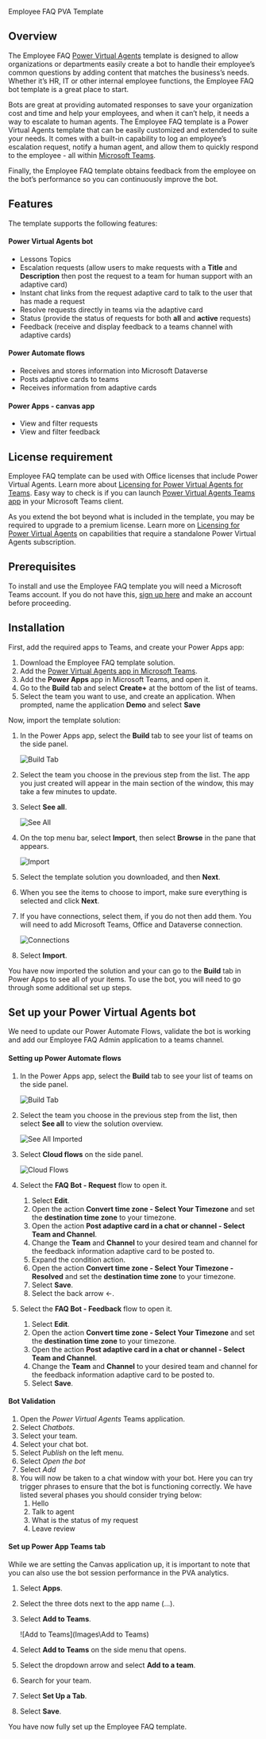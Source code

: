 Employee FAQ PVA Template

## Overview

The Employee FAQ [Power Virtual Agents](https://powervirtualagents.microsoft.com/) template is designed to allow organizations or departments easily create a bot to handle their employee’s common questions by adding content that matches the business’s needs. Whether it’s HR, IT or other internal employee functions, the Employee FAQ bot template is a great place to start. 

Bots are great at providing automated responses to save your organization cost and time and help your employees, and when it can’t help, it needs a way to escalate to human agents. The Employee FAQ template is a Power Virtual Agents template that can be easily customized and extended to suite your needs. It comes with a built-in capability to log an employee’s escalation request, notify a human agent, and allow them to quickly respond to the employee - all within [Microsoft Teams](https://www.microsoft.com/microsoft-teams/group-chat-software). 

Finally, the Employee FAQ template obtains feedback from the employee on the bot’s performance so you can continuously improve the bot.



## Features

The template supports the following features:



#### Power Virtual Agents bot

- Lessons Topics
- Escalation requests (allow users to make requests with a **Title** and **Description** then post the request to a team for human support with an adaptive card)
- Instant chat links from the request adaptive card to talk to the user that has made a request
- Resolve requests directly in teams via the adaptive card
- Status (provide the status of requests for both **all** and **active** requests)
- Feedback (receive and display feedback to a teams channel with adaptive cards)



#### Power Automate flows

- Receives and stores information into Microsoft Dataverse
- Posts adaptive cards to teams
- Receives information from adaptive cards



#### Power Apps - canvas app

- View and filter requests
- View and filter feedback



## License requirement

Employee FAQ template can be used with Office licenses that include Power Virtual Agents. Learn more about [Licensing for Power Virtual Agents for Teams]( https://docs.microsoft.com/power-virtual-agents/teams/requirements-licensing-teams). Easy way to check is if you can launch [Power Virtual Agents Teams app](https://aka.ms/PVAForTeams) in your Microsoft Teams client.

As you extend the bot beyond what is included in the template, you may be required to upgrade to a premium license. Learn more on [Licensing for Power Virtual Agents](https://docs.microsoft.com/power-virtual-agents/requirements-licensing-subscriptions) on capabilities that require a standalone Power Virtual Agents subscription.



## Prerequisites

To install and use the Employee FAQ template you will need a Microsoft Teams account. If you do not have this, [sign up here](https://www.microsoft.com/microsoft-teams/group-chat-software) and make an account before proceeding.



## Installation

First, add the required apps to Teams, and create your Power Apps app:

1. Download the Employee FAQ template solution.
2. Add the [Power Virtual Agents app in Microsoft Teams](https://docs.microsoft.com/power-virtual-agents/teams/authoring-first-bot-teams#add-the-power-virtual-agents-app-in-microsoft-teams).
3. Add the **Power Apps** app in Microsoft Teams, and open it.
4. Go to the **Build** tab and select **Create+** at the bottom of the list of teams.
5. Select the team you want to use, and create an application. When prompted, name the application **Demo** and select **Save** 

 

Now, import the template solution:

1. In the Power Apps app, select the **Build** tab to see your list of teams on the side panel. 
   

   ![Build Tab](Images\Build-Tab)
   

2. Select the team you choose in the previous step from the list. The app you just created will appear in the main section of the window, this may take a few minutes to update.

3. Select **See all**.
   

   ![See All](Images\See-All)
   

4. On the top menu bar, select **Import**, then select **Browse** in the pane that appears.


   ![Import](Images\Import)

5. Select the template solution you downloaded, and then **Next**.

6. When you see the items to choose to import, make sure everything is selected and click **Next**.

7. If you have connections, select them, if you do not then add them. You will need to add Microsoft Teams, Office and Dataverse connection.


   ![Connections](Images\Connections)

8. Select **Import**.



You have now imported the solution and your can go to the **Build** tab in Power Apps to see all of your items. To use the bot, you will need to go through some additional set up steps.



## Set up your Power Virtual Agents bot

We need to update our Power Automate Flows, validate the bot is working and add our Employee FAQ Admin application to a teams channel.



#### Setting up Power Automate flows

1. In the Power Apps app, select the **Build** tab to see your list of teams on the side panel.
   

    ![Build Tab](Images\Build-Tab)
   

2. Select the team you choose in the previous step from the list, then select **See all** to view the solution overview.


   ![See All Imported](Images\Imported-See-All)

   

3. Select **Cloud flows** on the side panel.
   

   ![Cloud Flows](Images\Cloud-Flows)
   

4. Select the **FAQ Bot - Request** flow to open it.
   1. Select **Edit**.
   2. Open the action **Convert time zone - Select Your Timezone** and set the **destination time zone** to your timezone.
   3. Open the action **Post adaptive card in a chat or channel - Select Team and Channel**.
   4. Change the **Team** and **Channel** to your desired team and channel for the feedback information adaptive card to be posted to.
   5. Expand the condition action.
   6.  Open the action **Convert time zone - Select Your Timezone - Resolved** and set the **destination time zone** to your timezone.
   7. Select **Save**.
   8. Select the back arrow ←.

5. Select the **FAQ Bot - Feedback** flow to open it.
   1. Select **Edit**.
   2. Open the action **Convert time zone - Select Your Timezone** and set the **destination time zone** to your timezone.
   3. Open the action **Post adaptive card in a chat or channel - Select Team and Channel**.
   4. Change the **Team** and **Channel** to your desired team and channel for the feedback information adaptive card to be posted to.
   5. Select **Save**.



#### Bot Validation

1. Open the *Power Virtual Agents* Teams application.
2. Select *Chatbots*.
3. Select your team.
4. Select your chat bot.
5. Select *Publish* on the left menu.
6. Select *Open the bot*
7. Select *Add*
8. You will now be taken to a chat window with your bot. Here you can try trigger phrases to ensure that the bot is functioning correctly. We have listed several phases you should consider trying below:
   1. Hello
   2. Talk to agent
   3. What is the status of my request
   4. Leave review



#### Set up Power App Teams tab

While we are setting the Canvas application up, it is important to note that you can also use the bot session performance in the PVA analytics.

 

1. Select **Apps**.

2. Select the three dots next to the app name (...).

3. Select **Add to Teams**.


   ![Add to Teams](Images\Add to Teams)

4. Select **Add to Teams** on the side menu that opens.

5. Select the dropdown arrow and select **Add to a team**.

6. Search for your team.

7. Select **Set Up a Tab**.

8. Select **Save**.

 

You have now fully set up the Employee FAQ template.